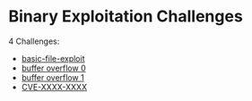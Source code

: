 # Binary Exploitation Challenges

4 Challenges:
- [basic-file-exploit](basic-file-exploit.md)
- [buffer overflow 0](buffer_overflow_0.md)
- [buffer overflow 1](buffer_overflow_1.md)
- [CVE-XXXX-XXXX](CVE-XXXX-XXXX.md)
